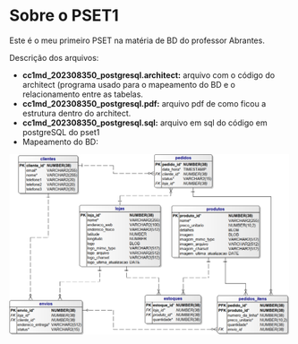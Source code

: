# Sobre o PSET1

Este é o meu primeiro PSET na matéria de BD do professor Abrantes.

Descrição dos arquivos:
- **cc1md_202308350_postgresql.architect:** arquivo com o código do architect (programa usado para o mapeamento do BD e o relacionamento entre as tabelas.
- **cc1md_202308350_postgresql.pdf:** arquivo pdf de como ficou a estrutura dentro do architect.
- **cc1md_202308350_postgresql.sql:** arquivo em sql do código em postgreSQL do pset1
- Mapeamento do BD:
<img src="https://github.com/ppg0dd/uvv_bd1_cc1md/blob/main/pset1/arquivos%20extras(ignorar)/lojas-uvv.png?raw=true" width="500px">
